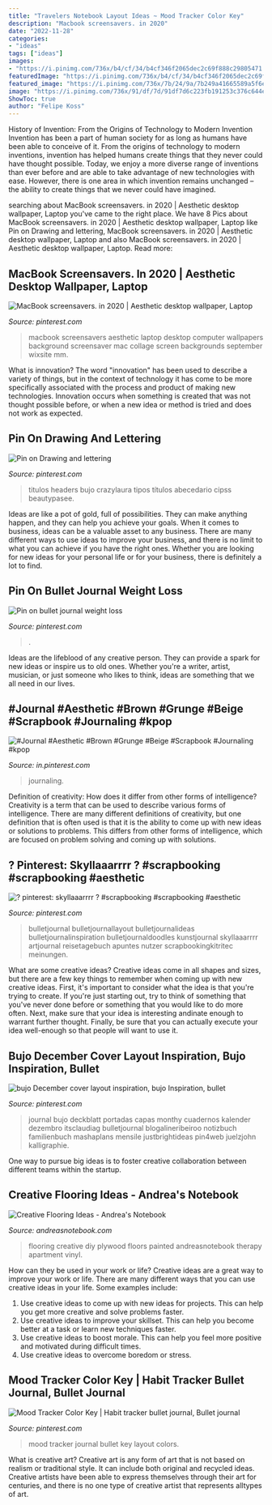 ```yaml
---
title: "Travelers Notebook Layout Ideas ~ Mood Tracker Color Key"
description: "Macbook screensavers. in 2020"
date: "2022-11-28"
categories:
- "ideas"
tags: ["ideas"]
images:
- "https://i.pinimg.com/736x/b4/cf/34/b4cf346f2065dec2c69f888c29805471.jpg"
featuredImage: "https://i.pinimg.com/736x/b4/cf/34/b4cf346f2065dec2c69f888c29805471.jpg"
featured_image: "https://i.pinimg.com/736x/7b/24/9a/7b249a41665589a5f6e1b3605bd3dba1.jpg"
image: "https://i.pinimg.com/736x/91/df/7d/91df7d6c223fb191253c376c644e52a9.jpg"
ShowToc: true
author: "Felipe Koss"
---
```



History of Invention: From the Origins of Technology to Modern Invention
Invention has been a part of human society for as long as humans have been able to conceive of it. From the origins of technology to modern inventions, invention has helped humans create things that they never could have thought possible. Today, we enjoy a more diverse range of inventions than ever before and are able to take advantage of new technologies with ease. However, there is one area in which invention remains unchanged – the ability to create things that we never could have imagined.

	

		
searching about MacBook screensavers. in 2020 | Aesthetic desktop wallpaper, Laptop you've came to the right place. We have 8 Pics about MacBook screensavers. in 2020 | Aesthetic desktop wallpaper, Laptop like Pin on Drawing and lettering, MacBook screensavers. in 2020 | Aesthetic desktop wallpaper, Laptop and also MacBook screensavers. in 2020 | Aesthetic desktop wallpaper, Laptop. Read more:
		
    
## MacBook Screensavers. In 2020 | Aesthetic Desktop Wallpaper, Laptop

<img loading=lazy src="https://i.pinimg.com/736x/66/0b/24/660b2494cc4b1fb31dbd147d9aa33628.jpg" onerror="this.onerror=null;this.src='https://tse1.mm.bing.net/th?id=OIP.h-6skyKffSOBRqX8bmSASQHaEv&amp;pid=15.1';" alt="MacBook screensavers. in 2020 | Aesthetic desktop wallpaper, Laptop">

_Source: pinterest.com_

>macbook screensavers aesthetic laptop desktop computer wallpapers background screensaver mac collage screen backgrounds september wixsite mm. 

	

What is innovation?
The word "innovation" has been used to describe a variety of things, but in the context of technology it has come to be more specifically associated with the process and product of making new technologies. Innovation occurs when something is created that was not thought possible before, or when a new idea or method is tried and does not work as expected.

    
## Pin On Drawing And Lettering

<img loading=lazy src="https://i.pinimg.com/736x/2a/a9/6f/2aa96ff9bbc0292af338a05f42513856.jpg" onerror="this.onerror=null;this.src='https://tse4.mm.bing.net/th?id=OIP.sK5oxl7s-OVyozp0Ojm6gQHaLH&amp;pid=15.1';" alt="Pin on Drawing and lettering">

_Source: pinterest.com_

>titulos headers bujo crazylaura tipos títulos abecedario cipss beautypasee. 

	

Ideas are like a pot of gold, full of possibilities. They can make anything happen, and they can help you achieve your goals. When it comes to business, ideas can be a valuable asset to any business. There are many different ways to use ideas to improve your business, and there is no limit to what you can achieve if you have the right ones. Whether you are looking for new ideas for your personal life or for your business, there is definitely a lot to find.

    
## Pin On Bullet Journal Weight Loss

<img loading=lazy src="https://i.pinimg.com/736x/a8/8e/88/a88e8809b89b8f54d85abdfa3655ef1a.jpg" onerror="this.onerror=null;this.src='https://tse4.mm.bing.net/th?id=OIP.JT4SSbjmb3JazBzWZwrGHgHaJ4&amp;pid=15.1';" alt="Pin on bullet journal weight loss">

_Source: pinterest.com_

>. 

	

Ideas are the lifeblood of any creative person. They can provide a spark for new ideas or inspire us to old ones. Whether you're a writer, artist, musician, or just someone who likes to think, ideas are something that we all need in our lives.

    
## #Journal #Aesthetic #Brown #Grunge #Beige #Scrapbook #Journaling #kpop

<img loading=lazy src="https://i.pinimg.com/736x/91/df/7d/91df7d6c223fb191253c376c644e52a9.jpg" onerror="this.onerror=null;this.src='https://tse2.mm.bing.net/th?id=OIP.f4Qq2iuEng1J5idb79bslAHaJQ&amp;pid=15.1';" alt="#Journal #Aesthetic #Brown #Grunge #Beige #Scrapbook #Journaling #kpop">

_Source: in.pinterest.com_

>journaling. 

	

Definition of creativity: How does it differ from other forms of intelligence?
Creativity is a term that can be used to describe various forms of intelligence. There are many different definitions of creativity, but one definition that is often used is that it is the ability to come up with new ideas or solutions to problems. This differs from other forms of intelligence, which are focused on problem solving and coming up with solutions.

    
## ? Pinterest: Skyllaaarrrr ? #scrapbooking #scrapbooking #aesthetic

<img loading=lazy src="https://i.pinimg.com/736x/7b/24/9a/7b249a41665589a5f6e1b3605bd3dba1.jpg" onerror="this.onerror=null;this.src='https://tse3.mm.bing.net/th?id=OIP.RbLdJfaR2XIKjLGbqff9NgHaHY&amp;pid=15.1';" alt="? pinterest: skyllaaarrrr ? #scrapbooking #scrapbooking #aesthetic">

_Source: pinterest.com_

>bulletjournal bulletjournallayout bulletjournalideas bulletjournalinspiration bulletjournaldoodles kunstjournal skyllaaarrrr artjournal reisetagebuch apuntes nutzer scrapbookingkitritec meinungen. 

	

What are some creative ideas?
Creative ideas come in all shapes and sizes, but there are a few key things to remember when coming up with new creative ideas. First, it's important to consider what the idea is that you're trying to create. If you're just starting out, try to think of something that you've never done before or something that you would like to do more often. Next, make sure that your idea is interesting andinate enough to warrant further thought. Finally, be sure that you can actually execute your idea well-enough so that people will want to use it.

    
## Bujo December Cover Layout Inspiration, Bujo Inspiration, Bullet

<img loading=lazy src="https://i.pinimg.com/736x/b4/cf/34/b4cf346f2065dec2c69f888c29805471.jpg" onerror="this.onerror=null;this.src='https://tse1.mm.bing.net/th?id=OIP.B1eJi2g5S3R211nhX6XNhQHaHa&amp;pid=15.1';" alt="bujo December cover layout inspiration, bujo Inspiration, bullet">

_Source: pinterest.com_

>journal bujo deckblatt portadas capas monthy cuadernos kalender dezembro itsclaudiag bulletjournal blogalineribeiroo notizbuch familienbuch mashaplans mensile justbrightideas pin4web juelzjohn kalligraphie. 

	

One way to pursue big ideas is to foster creative collaboration between different teams within the startup.

    
## Creative Flooring Ideas - Andrea&#039;s Notebook

<img loading=lazy src="https://i0.wp.com/andreasnotebook.com/wp-content/uploads/2014/07/1.53.jpg?resize=522%2C951&amp;ssl=1" onerror="this.onerror=null;this.src='https://tse2.mm.bing.net/th?id=OIP.Slce343k6CRELuCKNdFNeQHaNf&amp;pid=15.1';" alt="Creative Flooring Ideas - Andrea&#039;s Notebook">

_Source: andreasnotebook.com_

>flooring creative diy plywood floors painted andreasnotebook therapy apartment vinyl. 

	

How can they be used in your work or life?
Creative ideas are a great way to improve your work or life. There are many different ways that you can use creative ideas in your life. Some examples include: 
1. Use creative ideas to come up with new ideas for projects. This can help you get more creative and solve problems faster. 
2. Use creative ideas to improve your skillset. This can help you become better at a task or learn new techniques faster. 
3. Use creative ideas to boost morale. This can help you feel more positive and motivated during difficult times. 
4. Use creative ideas to overcome boredom or stress.

    
## Mood Tracker Color Key | Habit Tracker Bullet Journal, Bullet Journal

<img loading=lazy src="https://i.pinimg.com/736x/93/01/74/930174fd4f459243be6a41f96529e7a2.jpg" onerror="this.onerror=null;this.src='https://tse3.mm.bing.net/th?id=OIP.DLMq5NDlGN0TLS5hToSIjQHaJ3&amp;pid=15.1';" alt="Mood Tracker Color Key | Habit tracker bullet journal, Bullet journal">

_Source: pinterest.com_

>mood tracker journal bullet key layout colors. 

	

What is creative art?
Creative art is any form of art that is not based on realism or traditional style. It can include both original and recycled ideas. Creative artists have been able to express themselves through their art for centuries, and there is no one type of creative artist that represents alltypes of art.

